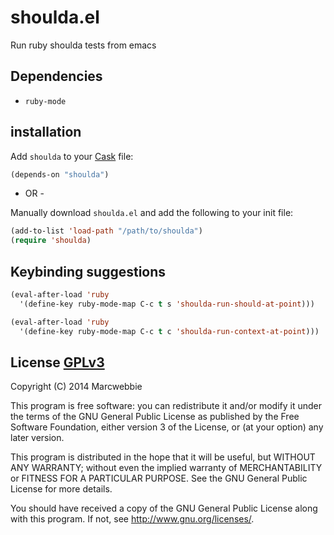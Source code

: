 # shoulda.el

Run ruby shoulda tests from emacs

## Dependencies

+ `ruby-mode`

## installation

Add `shoulda` to your [Cask](https://github.com/cask/cask) file:

```lisp
(depends-on "shoulda")
```

- OR -

Manually download `shoulda.el` and add the following to your init file:

```lisp
(add-to-list 'load-path "/path/to/shoulda")
(require 'shoulda)
```

## Keybinding suggestions

```lisp
(eval-after-load 'ruby
  '(define-key ruby-mode-map C-c t s 'shoulda-run-should-at-point)))

(eval-after-load 'ruby
  '(define-key ruby-mode-map C-c t c 'shoulda-run-context-at-point)))
```

## License [GPLv3](http://www.gnu.org/copyleft/gpl.html)

Copyright (C) 2014 Marcwebbie

This program is free software: you can redistribute it and/or modify
it under the terms of the GNU General Public License as published by
the Free Software Foundation, either version 3 of the License, or
(at your option) any later version.

This program is distributed in the hope that it will be useful,
but WITHOUT ANY WARRANTY; without even the implied warranty of
MERCHANTABILITY or FITNESS FOR A PARTICULAR PURPOSE.  See the
GNU General Public License for more details.

You should have received a copy of the GNU General Public License
along with this program.  If not, see <http://www.gnu.org/licenses/>.
